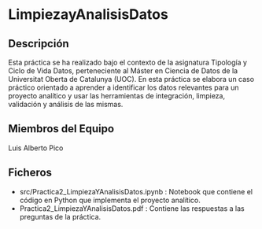# LimpiezayAnalisisDatos

## Descripción

Esta práctica se ha realizado bajo el contexto de la asignatura Tipología y Ciclo de Vida Datos, perteneciente al Máster en Ciencia de Datos de la Universitat Oberta de Catalunya (UOC). En esta práctica se elabora un caso práctico orientado a aprender a identificar los datos relevantes para un proyecto analítico y usar las herramientas de integración, limpieza, validación y análisis de las mismas. 

## Miembros del Equipo
Luis Alberto Pico

## Ficheros
* src/Practica2_LimpiezaYAnalisisDatos.ipynb : Notebook que contiene el código en Python que implementa el proyecto analítico.    
* Practica2_LimpiezaYAnalisisDatos.pdf : Contiene las respuestas a las preguntas de la práctica.    
